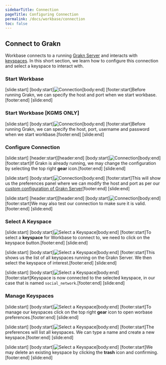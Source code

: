 ```yaml
---
sidebarTitle: Connection
pageTitle: Configuring Connection
permalink: /docs/workbase/connection
toc: false
---
```


## Connect to Grakn
Workbase connects to a running [Grakn Server](/docs/running-grakn/install-and-run#start-the-grakn-server) and interacts with [keyspaces](/docs/management/keyspace). In this short section, we learn how to configure this connection and select a keyspace to interact with.

### Start Workbase
<div class="slideshow">

[slide:start]
[body:start]![Connection](/docs/images/workbase/1.1.1/connection_1.png)[body:end]
[footer:start]Before running Grakn, we can specify the host and port when we start workbase.[footer:end]
[slide:end]

</div>

### Start Workbase [KGMS ONLY]
<div class="slideshow">

[slide:start]
[body:start]![Connection](/docs/images/workbase/1.1.1/kgms_connection.png)[body:end]
[footer:start]Before running Grakn, we can specify the host, port, username and password when we start workbase.[footer:end]
[slide:end]

</div>

### Configure Connection
<div class="slideshow">

[slide:start]
[header:start][header:end]
[body:start]![Connection](/docs/images/workbase/1.1.1/connection_2.png)[body:end]
[footer:start]If Grakn is already running, we may change the configuration by selecting the top right **gear** icon.[footer:end]
[slide:end]

[slide:start]
[body:start]![Connection](/docs/images/workbase/1.1.1/connection_3.png)[body:end]
[footer:start]This will show us the preferences panel where we can modify the host and port as per our [custom configuration of Grakn Server](/docs/running-grakn/configuration##host-and-port)[footer:end]
[slide:end]

[slide:start]
[header:start][header:end]
[body:start]![Connection](/docs/images/workbase/1.1.1/connection_4.png)[body:end]
[footer:start]We may also test our connection to make sure it is valid.[footer:end]
[slide:end]

</div>


### Select A Keyspace
<div class="slideshow">

[slide:start]
[body:start]![Select a Keyspace](/docs/images/workbase/1.1.1/keyspaces_1.png)[body:end]
[footer:start]To select a **keyspace** for Workbase to connect to, we need to click on the keyspace button.[footer:end]
[slide:end]

[slide:start]
[body:start]![Select a Keyspace](/docs/images/workbase/1.1.1/keyspaces_2.png)[body:end]
[footer:start]This shows us the list of all keyspaces running on the Grakn Server. We then select the keyspace of interest.[footer:end]
[slide:end]

[slide:start]
[body:start]![Select a Keyspace](/docs/images/workbase/1.1.1/keyspaces_3.png)[body:end]
[footer:start]Keyspace is now connected to the selected keyspace, in our case that is named `social_network`.[footer:end]
[slide:end]

</div>

### Manage Keyspaces
<div class="slideshow">

[slide:start]
[body:start]![Select a Keyspace](/docs/images/workbase/1.1.1/keyspaces_4.png)[body:end]
[footer:start]To manage our keyspaces click on the top right **gear** icon to open worbase preferences.[footer:end]
[slide:end]

[slide:start]
[body:start]![Select a Keyspace](/docs/images/workbase/1.1.1/keyspaces_5.png)[body:end]
[footer:start]The preferences will list all keyspaces. We can type a name and create a new keyspace.[footer:end]
[slide:end]

[slide:start]
[body:start]![Select a Keyspace](/docs/images/workbase/1.1.1/keyspaces_6.png)[body:end]
[footer:start]We may delete an existing keyspace by clicking the **trash** icon and confirming.[footer:end]
[slide:end]

</div>